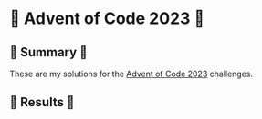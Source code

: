 # 🎄 Advent of Code 2023 🎄

## 🎄 Summary 🎄
These are my solutions for the [Advent of Code 2023](https://adventofcode.com/2023) challenges.

## 🎄 Results 🎄

